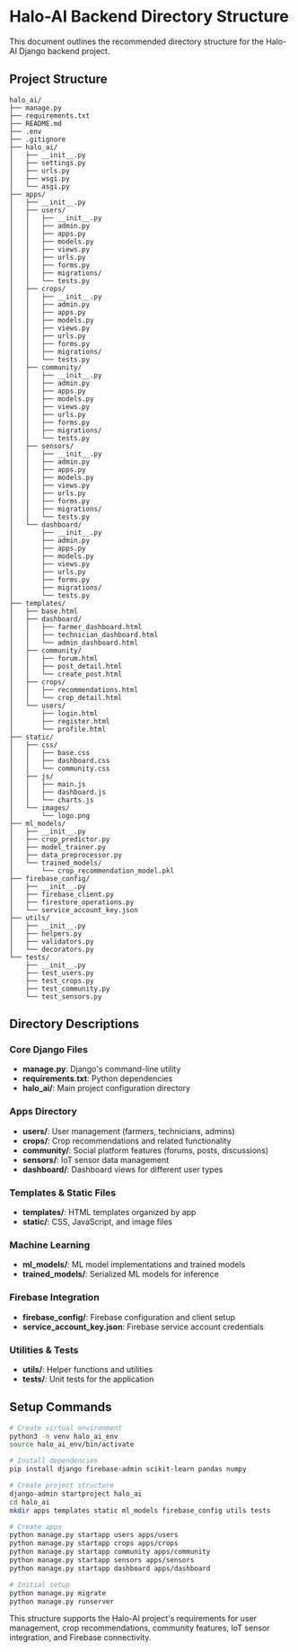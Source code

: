 # Halo-AI Backend Directory Structure

This document outlines the recommended directory structure for the Halo-AI Django backend project.

## Project Structure

```
halo_ai/
├── manage.py
├── requirements.txt
├── README.md
├── .env
├── .gitignore
├── halo_ai/
│   ├── __init__.py
│   ├── settings.py
│   ├── urls.py
│   ├── wsgi.py
│   └── asgi.py
├── apps/
│   ├── __init__.py
│   ├── users/
│   │   ├── __init__.py
│   │   ├── admin.py
│   │   ├── apps.py
│   │   ├── models.py
│   │   ├── views.py
│   │   ├── urls.py
│   │   ├── forms.py
│   │   ├── migrations/
│   │   └── tests.py
│   ├── crops/
│   │   ├── __init__.py
│   │   ├── admin.py
│   │   ├── apps.py
│   │   ├── models.py
│   │   ├── views.py
│   │   ├── urls.py
│   │   ├── forms.py
│   │   ├── migrations/
│   │   └── tests.py
│   ├── community/
│   │   ├── __init__.py
│   │   ├── admin.py
│   │   ├── apps.py
│   │   ├── models.py
│   │   ├── views.py
│   │   ├── urls.py
│   │   ├── forms.py
│   │   ├── migrations/
│   │   └── tests.py
│   ├── sensors/
│   │   ├── __init__.py
│   │   ├── admin.py
│   │   ├── apps.py
│   │   ├── models.py
│   │   ├── views.py
│   │   ├── urls.py
│   │   ├── forms.py
│   │   ├── migrations/
│   │   └── tests.py
│   └── dashboard/
│       ├── __init__.py
│       ├── admin.py
│       ├── apps.py
│       ├── models.py
│       ├── views.py
│       ├── urls.py
│       ├── forms.py
│       ├── migrations/
│       └── tests.py
├── templates/
│   ├── base.html
│   ├── dashboard/
│   │   ├── farmer_dashboard.html
│   │   ├── technician_dashboard.html
│   │   └── admin_dashboard.html
│   ├── community/
│   │   ├── forum.html
│   │   ├── post_detail.html
│   │   └── create_post.html
│   ├── crops/
│   │   ├── recommendations.html
│   │   └── crop_detail.html
│   └── users/
│       ├── login.html
│       ├── register.html
│       └── profile.html
├── static/
│   ├── css/
│   │   ├── base.css
│   │   ├── dashboard.css
│   │   └── community.css
│   ├── js/
│   │   ├── main.js
│   │   ├── dashboard.js
│   │   └── charts.js
│   └── images/
│       └── logo.png
├── ml_models/
│   ├── __init__.py
│   ├── crop_predictor.py
│   ├── model_trainer.py
│   ├── data_preprocessor.py
│   └── trained_models/
│       └── crop_recommendation_model.pkl
├── firebase_config/
│   ├── __init__.py
│   ├── firebase_client.py
│   ├── firestore_operations.py
│   └── service_account_key.json
├── utils/
│   ├── __init__.py
│   ├── helpers.py
│   ├── validators.py
│   └── decorators.py
└── tests/
    ├── __init__.py
    ├── test_users.py
    ├── test_crops.py
    ├── test_community.py
    └── test_sensors.py
```

## Directory Descriptions

### Core Django Files
- **manage.py**: Django's command-line utility
- **requirements.txt**: Python dependencies
- **halo_ai/**: Main project configuration directory

### Apps Directory
- **users/**: User management (farmers, technicians, admins)
- **crops/**: Crop recommendations and related functionality
- **community/**: Social platform features (forums, posts, discussions)
- **sensors/**: IoT sensor data management
- **dashboard/**: Dashboard views for different user types

### Templates & Static Files
- **templates/**: HTML templates organized by app
- **static/**: CSS, JavaScript, and image files

### Machine Learning
- **ml_models/**: ML model implementations and trained models
- **trained_models/**: Serialized ML models for inference

### Firebase Integration
- **firebase_config/**: Firebase configuration and client setup
- **service_account_key.json**: Firebase service account credentials

### Utilities & Tests
- **utils/**: Helper functions and utilities
- **tests/**: Unit tests for the application

## Setup Commands

```bash
# Create virtual environment
python3 -m venv halo_ai_env
source halo_ai_env/bin/activate

# Install dependencies
pip install django firebase-admin scikit-learn pandas numpy

# Create project structure
django-admin startproject halo_ai
cd halo_ai
mkdir apps templates static ml_models firebase_config utils tests

# Create apps
python manage.py startapp users apps/users
python manage.py startapp crops apps/crops
python manage.py startapp community apps/community
python manage.py startapp sensors apps/sensors
python manage.py startapp dashboard apps/dashboard

# Initial setup
python manage.py migrate
python manage.py runserver
```

This structure supports the Halo-AI project's requirements for user management, crop recommendations, community features, IoT sensor integration, and Firebase connectivity.